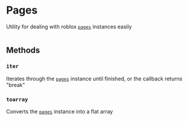 # Pages

Utility for dealing with roblox [`pages`](https://create.roblox.com/docs/reference/engine/classes/Pages) instances easily

```luau

```

## Methods

### `iter`

Iterates through the [`pages`](https://create.roblox.com/docs/reference/engine/classes/Pages) instance until finished, or the callback returns "break"

### `toarray`

Converts the [`pages`](https://create.roblox.com/docs/reference/engine/classes/Pages) instance into a flat array
